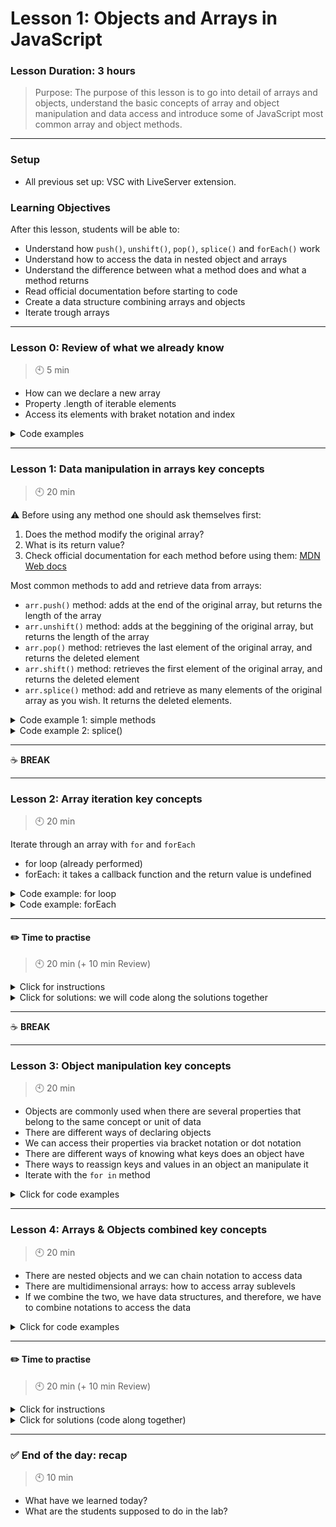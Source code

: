 # Lesson 1: Objects and Arrays in JavaScript

### Lesson Duration: 3 hours

> Purpose: The purpose of this lesson is to go into detail of arrays and objects, understand the basic concepts of array and object manipulation and data access and introduce some of JavaScript most common array and object methods.

---

### Setup

- All previous set up: VSC with LiveServer extension.

### Learning Objectives

After this lesson, students will be able to:

- Understand how <code>push()</code>, <code>unshift()</code>, <code>pop()</code>, <code>splice()</code> and <code>forEach()</code> work
- Understand how to access the data in nested object and arrays
- Understand the difference between what a method does and what a method returns
- Read official documentation before starting to code
- Create a data structure combining arrays and objects
- Iterate trough arrays

---

### Lesson 0: Review of what we already know

> :clock10: 5 min

- How can we declare a new array
- Property .length of iterable elements
- Access its elements with braket notation and index

<details>
  <summary> Code examples </summary>

```javascript
// Name should be written in plural
const fruits = []

// We can access data with bracket notation
console.log(fruits[0])

// Check length property
console.log(fruits.length)
```

</details>

---

### Lesson 1: Data manipulation in arrays key concepts

> :clock10: 20 min

⚠️ Before using any method one should ask themselves first:

1. Does the method modify the original array?
2. What is its return value?
3. Check official documentation for each method before using them: [MDN Web docs](https://developer.mozilla.org/en-US/)

Most common methods to add and retrieve data from arrays:

- <code>arr.push()</code> method: adds at the end of the original array, but returns the length of the array
- <code>arr.unshift()</code> method: adds at the beggining of the original array, but returns the length of the array
- <code>arr.pop()</code> method: retrieves the last element of the original array, and returns the deleted element
- <code>arr.shift()</code> method: retrieves the first element of the original array, and returns the deleted element
- <code>arr.splice()</code> method: add and retrieve as many elements of the original array as you wish. It returns the deleted elements.

<details>
  <summary> Code example 1: simple methods </summary>

```javascript
const students = ['Elisa', 'Guillem']

function updateStudentDatabase() {
  let student = prompt("What's your name?")
  students.push(student)
  return students
}

updateStudentDatabase() // Call the function
students.unshift('Marina')
console.log(students) // Check what happened
students.pop()
console.log(students) // Check what happened
students.shift()
console.log(students) // Check what happened
```

</details>
<details>
  <summary> Code example 2: splice() </summary>

```javascript
const favFoods = ['pizza', 'icecream', 'pasta', 'avocado']

// Two parameters: where do I start deleting (index), how many I delete
favFoods.splice(1, 1)

// Three parameters: where do I start deleting, how many I delete, what I add instead
favFoods.splice(0, 1, 'salad')

// I can access the last element with length -1
favFoods.splice(favFoods.length - 1, 1, 'apple')

// What If I don't know the index of the element I want to retrieve?
let index = favFoods.indexOf('pasta')
console.log(index)
favFoods.splice(index, 1)
```

</details>

---

:coffee: **BREAK**

---

### Lesson 2: Array iteration key concepts

> :clock10: 20 min

Iterate through an array with <code>for</code> and <code>forEach</code>

- for loop (already performed)
- forEach: it takes a callback function and the return value is undefined

<details>
  <summary> Code example: for loop </summary>

```javascript
const arrayNames = ['Pedro', 'Jake', 'Joan']
for (let i = 0; i < arrayNames.length; i++) {
  console.log(arrayNames[i])
}
```

</details>

<details>
  <summary> Code example: forEach </summary>

```javascript
const arrayNames = ['Pedro', 'Jake', 'Joan']

// It takes a callback function
arrayNames.forEach(function (name) {
  console.log(name)
})

// I can also write the callback function as an arrow function (ES6)
arrayNames.forEach((name) => console.log(`Hello ${name}!`))

// I can manipulate arrays from within
const copyOfNames = []
arrayNames.forEach((name) => copyOfNames.push(name))
console.log(copyOfNames)

// I can perform more complex operations combining the forEach method with other elements (methods or properties)
const students = [
  'Kwabena',
  'Guillem',
  'Daniel',
  'Josep',
  'Elisa',
  'Elo',
  'Carlos',
]
const dropOuts = ['Guillem', 'Josep']
dropOuts.forEach((student) => {
  const indexOfDropOut = students.indexOf(student)
  students.splice(indexOfDropOut, 1)
})
console.log(students)
```

</details>

---

#### :pencil2: Time to practise

> :clock10: 20 min (+ 10 min Review)

<details>
  <summary> Click for instructions </summary>

- Fork the following replit [Array practise](https://replit.com/@AlejandraBausa/ArrayPractice#script.js).

</details>

<details>
  <summary> Click for solutions: we will code along the solutions together </summary>

```javascript
// SOLUTIONS

// 1.1.
animals.shift()
// 1.2.
animals.pop()
// 1.3.
animals.splice(2, 1)
// 1.4.
animals.unshift('iguana')

// 2.1.
numbers.forEach((number) => console.log(`You have ${number} euros!`))
// 2.2.
const newNumbers = []
// 2.3.
numbers.forEach((number) => newNumbers.push(number * 2))
// 2.4.
const allTheNumbers = numbers.concat(newNumbers)

// 3.1.
letters.reverse()
// 3.2.
letters.includes('c')
```

</details>

---

:coffee: **BREAK**

---

### Lesson 3: Object manipulation key concepts

> :clock10: 20 min

- Objects are commonly used when there are several properties that belong to the same concept or unit of data
- There are different ways of declaring objects
- We can access their properties via bracket notation or dot notation
- There are different ways of knowing what keys does an object have
- There ways to reassign keys and values in an object an manipulate it
- Iterate with the <code>for in</code> method

<details>
  <summary> Click for code examples</summary>

```javascript
const student = {}
const student = new Object()
const student = {
  // Key: value
  name: 'Olivia',
  age: 32,
  level: 'intermediate',
  scholarship: true,
}
```

```javascript
// Bracket notation
console.log(student['age'])
// Dot notation
console.log(student.age);
}
```

```javascript
console.log(Object.keys(student)); // Returns a key array
}
```

```javascript
// Add properties or reassign them

// Via dot notation
student.phone = 637129070;
// Via bracket notation
student['lastName'] = 'Dunham';
}
```

```javascript
// Add properties or reassign them

// Via dot notation
student.phone = 637129070;
// Via bracket notation
student['lastName'] = 'Dunham';
}
```

```javascript
for (let key in student) {
  console.log(key)
}
```

</details>

---

### Lesson 4: Arrays & Objects combined key concepts

> :clock10: 20 min

- There are nested objects and we can chain notation to access data
- There are multidimensional arrays: how to access array sublevels
- If we combine the two, we have data structures, and therefore, we have to combine notations to access the data

<details>
  <summary> Click for code examples</summary>

```javascript
const school = {
  address: {
    street: 'Fake St',
    number: 34,
  },
  contact: {
    phone: 934561278,
    email: 'school@edu.com',
  },
}

// Access the email property
school.contact.email
```

```javascript
const groups = [
  ['Harry', 'Ron', 'Hermione'],
  ['Draco', 'Crab', 'Goyle'],
  ['Luna', 'Ginny', 'Neville'],
]

// Access the 'Crab' string:
groups[1][1]
```

```javascript
const classRoom = {
  teacher: {
    firstName: 'Marcelino',
    lastName: 'Padberg',
    age: 25,
    specialty: 'WEB DEV',
  },
  students: [
    { firstName: 'Aliyah', lastName: 'Schulist', age: 18 },
    { firstName: 'Cleveland', lastName: 'Towne', age: 28 },
    { firstName: 'Jan', lastName: 'Quitzon', age: 18 },
    { firstName: 'Alaina', lastName: 'Runolfsdottir', age: 18 },
    { firstName: 'Gerhard', lastName: 'Bergstrom', age: 23 },
  ],
}

// Access the last name of the student Jan
classRoom.students[2].lastName

// To modify an element we can simply reassign it:
classRoom.teacher.specialty = classRoom.teacher.specialty.toLowerCase()
console.log(classRoom)
```

</details>

---

#### :pencil2: Time to practise

> :clock10: 20 min (+ 10 min Review)

<details>
  <summary> Click for instructions </summary>

- Fork the following replit [Object and array practise](https://replit.com/@AlejandraBausa/ObjectPractice#script.js).
</details>
<details>
  <summary> Click for solutions (code along together) </summary>

```javascript
// Solutions

// 1.1.
restaurants[2].address.street

// 1.2.
restaurants[0].cuisine[0]

// 1.3.
restaurants[1].cuisine.forEach((elem) => console.log(elem))

// 1.4.
restaurants[0].isAccessible = false
restaurants[1].isAccessible = false

// 1.5.
console.log('isAccessible' in restaurants[1])

// 1.6.
Object.keys(restaurants[2])

// 1.7.
function getRandomRestaurant() {
  const randomRestaurant =
    restaurants[Math.floor(Math.random() * restaurants.length)]
  return randomRestaurant
}
```

</details>

---

### ✅ End of the day: recap

> :clock10: 10 min

- What have we learned today?
- What are the students supposed to do in the lab?
